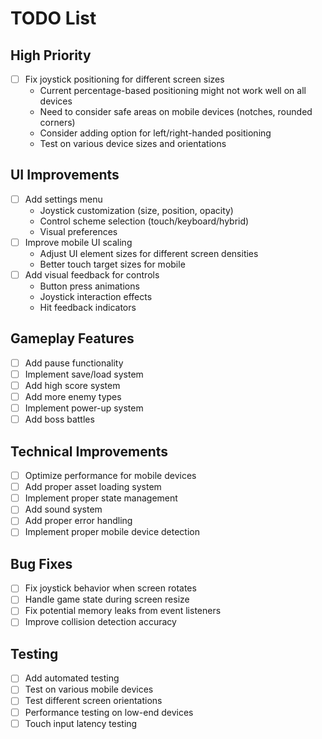 # TODO List

## High Priority
- [ ] Fix joystick positioning for different screen sizes
  - Current percentage-based positioning might not work well on all devices
  - Need to consider safe areas on mobile devices (notches, rounded corners)
  - Consider adding option for left/right-handed positioning
  - Test on various device sizes and orientations

## UI Improvements
- [ ] Add settings menu
  - Joystick customization (size, position, opacity)
  - Control scheme selection (touch/keyboard/hybrid)
  - Visual preferences
- [ ] Improve mobile UI scaling
  - Adjust UI element sizes for different screen densities
  - Better touch target sizes for mobile
- [ ] Add visual feedback for controls
  - Button press animations
  - Joystick interaction effects
  - Hit feedback indicators

## Gameplay Features
- [ ] Add pause functionality
- [ ] Implement save/load system
- [ ] Add high score system
- [ ] Add more enemy types
- [ ] Implement power-up system
- [ ] Add boss battles

## Technical Improvements
- [ ] Optimize performance for mobile devices
- [ ] Add proper asset loading system
- [ ] Implement proper state management
- [ ] Add sound system
- [ ] Add proper error handling
- [ ] Implement proper mobile device detection

## Bug Fixes
- [ ] Fix joystick behavior when screen rotates
- [ ] Handle game state during screen resize
- [ ] Fix potential memory leaks from event listeners
- [ ] Improve collision detection accuracy

## Testing
- [ ] Add automated testing
- [ ] Test on various mobile devices
- [ ] Test different screen orientations
- [ ] Performance testing on low-end devices
- [ ] Touch input latency testing 